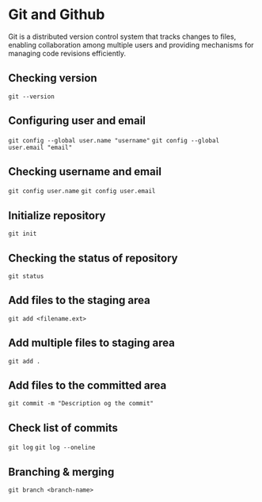 # Git and Github
Git is a distributed version control system that tracks changes to files, enabling collaboration among multiple users and providing mechanisms for managing code revisions efficiently.

## Checking version
`git --version`

## Configuring user and email
`git config --global user.name "username"`
`git config --global user.email "email"`

## Checking username and email
`git config user.name`
`git config user.email`

## Initialize repository
`git init`

## Checking the status of repository
`git status`

## Add files to the staging area
`git add <filename.ext>`

## Add multiple files to staging area
`git add .`

## Add files to the committed area
`git commit -m "Description og the commit"`

## Check list of commits
`git log`
`git log --oneline`

## Branching & merging
`git branch <branch-name>`